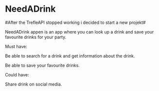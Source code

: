 # NeedADrink

#After the TrefleAPI stopped working i decided to start a new projekt#

NeedADrink appen is an app where you can look up a drink and save your favourite drinks for your party. 

Must have:

Be able to search for a drink and get information about the drink.

Be able to save your favourite drinks.

Could have: 

Share drink on social media.

